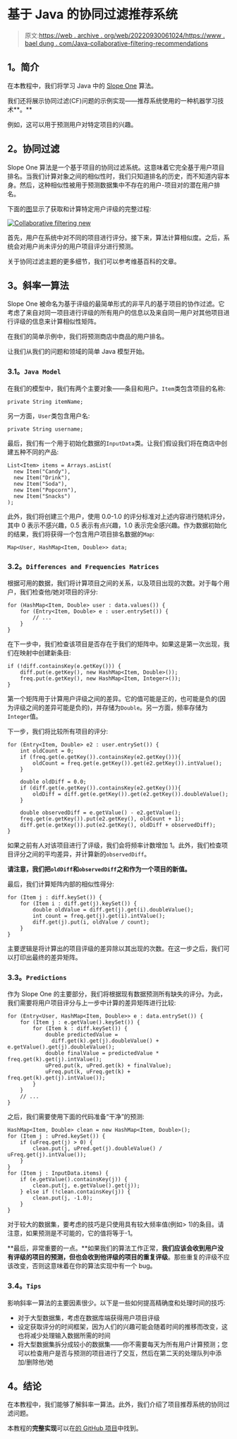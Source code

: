 # 基于 Java 的协同过滤推荐系统

> 原文:[https://web . archive . org/web/20220930061024/https://www . bael dung . com/Java-collaborative-filtering-recommendations](https://web.archive.org/web/20220930061024/https://www.baeldung.com/java-collaborative-filtering-recommendations)

## **1。简介**

在本教程中，我们将学习 Java 中的 [Slope One](https://web.archive.org/web/20220815033003/https://en.wikipedia.org/wiki/Slope_One) 算法。

我们还将展示协同过滤(CF)问题的示例实现——推荐系统使用的一种机器学习技术**。**

例如，这可以用于预测用户对特定项目的兴趣。

## **2。协同过滤**

Slope One 算法是一个基于项目的协同过滤系统。这意味着它完全基于用户项目排名。当我们计算对象之间的相似性时，我们只知道排名的历史，而不知道内容本身。然后，这种相似性被用于预测数据集中不存在的用户-项目对的潜在用户排名。

下面的[图](https://web.archive.org/web/20220815033003/https://commons.wikimedia.org/wiki/File:Collaborative_filtering.gif)显示了获取和计算特定用户评级的完整过程:

[![Collaborative filtering new](img/caf28fddcef363deb39e5e6c5723c0cd.png)](/web/20220815033003/https://www.baeldung.com/wp-content/uploads/2016/12/Collaborative_filtering_new.gif)

首先，用户在系统中对不同的项目进行评分。接下来，算法计算相似度。之后，系统会对用户尚未评分的用户项目评分进行预测。

关于协同过滤主题的更多细节，我们可以参考维基百科的文章。

## **3。斜率一算法**

Slope One 被命名为基于评级的最简单形式的非平凡的基于项目的协作过滤。它考虑了来自对同一项目进行评级的所有用户的信息以及来自同一用户对其他项目进行评级的信息来计算相似性矩阵。

在我们的简单示例中，我们将预测商店中商品的用户排名。

让我们从我们的问题和领域的简单 Java 模型开始。

### **3.1。`Java Model`**

在我们的模型中，我们有两个主要对象——条目和用户。`Item`类包含项目的名称:

```
private String itemName;
```

另一方面，`User`类包含用户名:

```
private String username;
```

最后，我们有一个用于初始化数据的`InputData`类。让我们假设我们将在商店中创建五种不同的产品:

```
List<Item> items = Arrays.asList(
  new Item("Candy"), 
  new Item("Drink"), 
  new Item("Soda"), 
  new Item("Popcorn"), 
  new Item("Snacks")
);
```

此外，我们将创建三个用户，使用 0.0-1.0 的评分标准对上述内容进行随机评分，其中 0 表示不感兴趣，0.5 表示有点兴趣，1.0 表示完全感兴趣。作为数据初始化的结果，我们将获得一个包含用户项目排名数据的`Map`:

```
Map<User, HashMap<Item, Double>> data;
```

### **3.2。`Differences and Frequencies Matrices`**

根据可用的数据，我们将计算项目之间的关系，以及项目出现的次数。对于每个用户，我们检查他/她对项目的评分:

```
for (HashMap<Item, Double> user : data.values()) {
    for (Entry<Item, Double> e : user.entrySet()) {
        // ...
    }
}
```

在下一步中，我们检查该项目是否存在于我们的矩阵中。如果这是第一次出现，我们在映射中创建新条目:

```
if (!diff.containsKey(e.getKey())) {
    diff.put(e.getKey(), new HashMap<Item, Double>());
    freq.put(e.getKey(), new HashMap<Item, Integer>());
} 
```

第一个矩阵用于计算用户评级之间的差异。它的值可能是正的，也可能是负的(因为评级之间的差异可能是负的)，并存储为`Double`。另一方面，频率存储为`Integer`值。

下一步，我们将比较所有项目的评分:

```
for (Entry<Item, Double> e2 : user.entrySet()) {
    int oldCount = 0;
    if (freq.get(e.getKey()).containsKey(e2.getKey())){
        oldCount = freq.get(e.getKey()).get(e2.getKey()).intValue();
    }

    double oldDiff = 0.0;
    if (diff.get(e.getKey()).containsKey(e2.getKey())){
        oldDiff = diff.get(e.getKey()).get(e2.getKey()).doubleValue();
    }

    double observedDiff = e.getValue() - e2.getValue();
    freq.get(e.getKey()).put(e2.getKey(), oldCount + 1);
    diff.get(e.getKey()).put(e2.getKey(), oldDiff + observedDiff);
}
```

如果之前有人对该项目进行了评级，我们会将频率计数增加 1。此外，我们检查项目评分之间的平均差异，并计算新的`observedDiff`。

**请注意，我们把`oldDiff`和`observedDiff`之和作为一个项目的新值。**

最后，我们计算矩阵内部的相似性得分:

```
for (Item j : diff.keySet()) {
    for (Item i : diff.get(j).keySet()) {
        double oldValue = diff.get(j).get(i).doubleValue();
        int count = freq.get(j).get(i).intValue();
        diff.get(j).put(i, oldValue / count);
    }
}
```

主要逻辑是将计算出的项目评级的差异除以其出现的次数。在这一步之后，我们可以打印出最终的差异矩阵。

### **3.3。`Predictions`**

作为 Slope One 的主要部分，我们将根据现有数据预测所有缺失的评分。为此，我们需要将用户项目评分与上一步中计算的差异矩阵进行比较:

```
for (Entry<User, HashMap<Item, Double>> e : data.entrySet()) {
    for (Item j : e.getValue().keySet()) {
        for (Item k : diff.keySet()) {
            double predictedValue =
              diff.get(k).get(j).doubleValue() + e.getValue().get(j).doubleValue();
            double finalValue = predictedValue * freq.get(k).get(j).intValue();
            uPred.put(k, uPred.get(k) + finalValue);
            uFreq.put(k, uFreq.get(k) + freq.get(k).get(j).intValue());
        }
    }
    // ...
}
```

之后，我们需要使用下面的代码准备“干净”的预测:

```
HashMap<Item, Double> clean = new HashMap<Item, Double>();
for (Item j : uPred.keySet()) {
    if (uFreq.get(j) > 0) {
        clean.put(j, uPred.get(j).doubleValue() / uFreq.get(j).intValue());
    }
}
for (Item j : InputData.items) {
    if (e.getValue().containsKey(j)) {
        clean.put(j, e.getValue().get(j));
    } else if (!clean.containsKey(j)) {
        clean.put(j, -1.0);
    }
}
```

对于较大的数据集，要考虑的技巧是只使用具有较大频率值(例如> 1)的条目。请注意，如果预测是不可能的，它的值将等于-1。

**最后，非常重要的一点。**如果我们的算法工作正常，**我们应该会收到用户没有评级的项目的预测，但也会收到他评级的项目的重复评级**。那些重复的评级不应该改变，否则这意味着在你的算法实现中有一个 bug。

### **3.4。`Tips`**

影响斜率一算法的主要因素很少。以下是一些如何提高精确度和处理时间的技巧:

*   对于大型数据集，考虑在数据库端获得用户项目评级
*   设定获取评分的时间框架，因为人们的兴趣可能会随着时间的推移而改变，这也将减少处理输入数据所需的时间
*   将大型数据集拆分成较小的数据集——你不需要每天为所有用户计算预测；您可以检查用户是否与预测的项目进行了交互，然后在第二天的处理队列中添加/删除他/她

## **4。结论**

在本教程中，我们能够了解斜率一算法。此外，我们介绍了项目推荐系统的协同过滤问题。

本教程的**完整实现**可以在[的 GitHub 项目](https://web.archive.org/web/20220815033003/https://github.com/eugenp/tutorials/tree/master/algorithms-modules/algorithms-miscellaneous-2 "The Full Registration/Authentication Example Project on Github ")中找到。